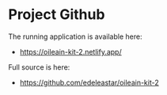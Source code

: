 # Project Github

The running application is available here:

- <https://oileain-kit-2.netlify.app/>

Full source is here:

- <https://github.com/edeleastar/oileain-kit-2>